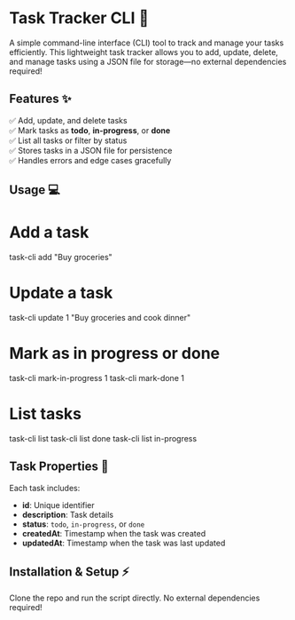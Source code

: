 
# Task Tracker CLI 🚀  
A simple command-line interface (CLI) tool to track and manage your tasks efficiently. This lightweight task tracker allows you to add, update, delete, and manage tasks using a JSON file for storage—no external dependencies required!  

## Features ✨  
✅ Add, update, and delete tasks  
✅ Mark tasks as **todo**, **in-progress**, or **done**  
✅ List all tasks or filter by status  
✅ Stores tasks in a JSON file for persistence  
✅ Handles errors and edge cases gracefully  

## Usage 💻  

# Add a task
task-cli add "Buy groceries"

# Update a task
task-cli update 1 "Buy groceries and cook dinner"

# Mark as in progress or done
task-cli mark-in-progress 1
task-cli mark-done 1

# List tasks
task-cli list
task-cli list done
task-cli list in-progress


## Task Properties 📌  
Each task includes:  
- **id**: Unique identifier  
- **description**: Task details  
- **status**: `todo`, `in-progress`, or `done`  
- **createdAt**: Timestamp when the task was created  
- **updatedAt**: Timestamp when the task was last updated  

## Installation & Setup ⚡  
Clone the repo and run the script directly. No external dependencies required!  

